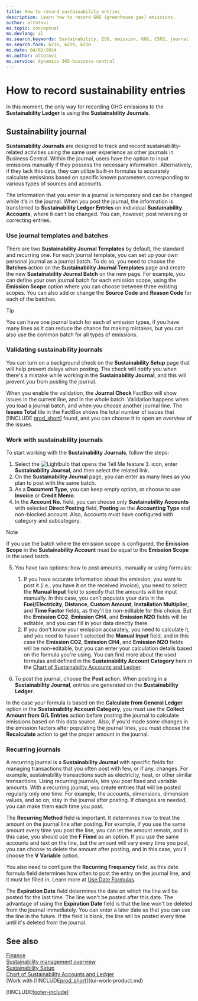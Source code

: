 ```yaml
---
title: How to record sustainability entries
description: Learn how to record GHG (greenhouse gas) emissions.
author: altotovi
ms.topic: conceptual
ms.devlang: al
ms.search.keywords: Sustainability, ESG, emission, GHG, CSRD, journal
ms.search.form: 6216, 6219, 6220
ms.date: 04/02/2024
ms.author: altotovi
ms.service: dynamics-365-business-central
---
```


# How to record sustainability entries  

In this moment, the only way for recording GHG emissions to the **Sustainability Ledger** is using the **Sustainability Journals**.   

## Sustainability journal  

**Sustainability Journals** are designed to track and record sustainability-related activities using the same user experience as other journals in Business Central. Within the journal, users have the option to input emissions manually if they possess the necessary information. Alternatively, if they lack this data, they can utilize built-in formulas to accurately calculate emissions based on specific known parameters corresponding to various types of sources and accounts. 

The information that you enter in a journal is temporary and can be changed while it's in the journal. When you post the journal, the information is transferred to **Sustainability Ledger Entries** on individual **Sustainability Accounts**, where it can't be changed. You can, however, post reversing or correcting entries.  

### Use journal templates and batches 

There are two **Sustainability Journal Templates** by default, the standard and recurring one. For each journal template, you can set up your own personal journal as a journal batch. To do so, you need to choose the **Batches** action on the **Sustainability Journal Templates** page and create the new **Sustainability Journal Batch** on the new page. For example, you can define your own journal batch for each emission scope, using the **Emission Scope** option where you can choose between three existing scopes. You can also add or change the **Source Code** and **Reason Code** for each of the batches. 

>[!TIP]
>You can have one journal batch for each of emission types, if you have many lines as it can reduce the chance for making mistakes, but you can also use the common batch for all types of emissions.   

### Validating sustainability journals 

You can turn on a background check on the **Sustainability Setup** page that will help prevent delays when posting. The check will notify you when there's a mistake while working in the **Sustainability Journal**, and this will prevent you from posting the journal.  

When you enable the validation, the **Journal Check** FactBox will show issues in the current line, and in the whole batch. Validation happens when you load a journal batch, and when you choose another journal line. The **Issues Total** tile in the FactBox shows the total number of issues that [!INCLUDE [prod_short](includes/prod_short.md)] found, and you can choose it to open an overview of the issues. 

### Work with sustainability journals 

To start working with the **Sustainability Journals**, follow the steps:   

1. Select the ![Lightbulb that opens the Tell Me feature 3.](media/ui-search/search_small.png "Tell me what you want to do") icon, enter **Sustainability Journal**, and then select the related link. 
2. On the **Sustainability Journal** page, you can enter as many lines as you plan to post with the same batch.  
3. As a **Document Type**, you can keep empty option, or choose to use **Invoice** or **Credit Memo**.  
4. In the **Account No.** field, you can choose only **Sustainability Accounts** with selected **Direct Posting** field, **Posting** as the **Accounting Type** and non-blocked account. Also, Accounts must have configured with category and subcategory.  

>[!NOTE]
>If you use the batch where the emission scope is configured, the **Emission Scope** in the **Sustainability Account** must be equal to the **Emission Scope** in the used batch.  

5. You have two options: how to post amounts, manually or using formulas:   

    1. If you have accurate information about the emission, you want to post it (i.e., you have it on the received invoice), you need to select the **Manual Input** field to specify that the amounts will be input manually. In this case, you can't populate your data in the **Fuel/Electricity**, **Distance**, **Custom Amount**, **Installation Multiplier**, and **Time Factor** fields, as they'll be non-editable for this choice. But the **Emission CO2**, **Emission CH4**, and **Emission N2O** fields will be editable, and you can fill in your data directly there. 
    2. If you don't know your emission accurately, you need to calculate it, and you need to haven't selected the **Manual Input** field, and in this case the **Emission CO2**, **Emission CH4**, and **Emission N2O** fields will be non-editable, but you can enter your calculation details based on the formula you're using. You can find more about the used formulas and defined in the **Sustainability Account Category** here in the [Chart of Sustainability Accounts and Ledger](finance-sustainability-accounts-ledger.md#Account-categories).  
  	
7. To post the journal, choose the **Post** action. When posting in a **Sustainability Journal**, entries are generated on the **Sustainability Ledger**. 

In the case your formula is based on the **Calculate from General Ledger** option in the **Sustainability Account Category**, you must use the **Collect Amount from G/L Entries** action before posting the journal to calculate emissions based on this data source. Also, if you'd made some changes in the emission factors after populating the journal lines, you must choose the **Recalculate** action to get the proper amount in the journal.  

### Recurring journals 

A recurring journal is a **Sustainability Journal** with specific fields for managing transactions that you often post with few, or if any, changes. For example, sustainability transactions such as electricity, heat, or other similar transactions. Using recurring journals, lets you post fixed and variable amounts. With a recurring journal, you create entries that will be posted regularly only one time. For example, the accounts, dimensions, dimension values, and so on, stay in the journal after posting. If changes are needed, you can make them each time you post. 

The **Recurring Method** field is important. It determines how to treat the amount on the journal line after posting. For example, if you use the same amount every time you post the line, you can let the amount remain, and in this case, you should use the **F Fixed** as an option. If you use the same accounts and text on the line, but the amount will vary every time you post, you can choose to delete the amount after posting, and in this case, you'll choose the **V Variable** option. 

You also need to configure the **Recurring Frequency** field, as this date formula field determines how often to post the entry on the journal line, and it must be filled in. Learn more at [Use Date Formulas](ui-enter-date-ranges.md#use-date-formulas).  

The **Expiration Date** field determines the date on which the line will be posted for the last time. The line won't be posted after this date. The advantage of using the **Expiration Date** field is that the line won't be deleted from the journal immediately. You can enter a later date so that you can use the line in the future. If the field is blank, the line will be posted every time until it's deleted from the journal.  

## See also  
[Finance](finance.md)    
[Sustainability management overview](finance-manage-sustainability.md)   
[Sustainability Setup](finance-sustainability-setup.md)   
[Chart of Sustainability Accounts and Ledger](finance-sustainability-accounts-ledger.md)   
[Work with [!INCLUDE[prod_short](includes/prod_short.md)]](ui-work-product.md)   

[!INCLUDE[footer-include](includes/footer-banner.md)]

